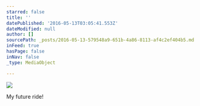 ```yaml
---
starred: false
title: ''
datePublished: '2016-05-13T03:05:41.553Z'
dateModified: null
author: []
sourcePath: _posts/2016-05-13-579548a9-651b-4a86-8113-af4c2ef404b5.md
inFeed: true
hasPage: false
inNav: false
_type: MediaObject

---
```

![](https://the-grid-user-content.s3-us-west-2.amazonaws.com/39536d0f-c442-476a-b3c2-e734b76dc2a0.jpg)

My future ride!